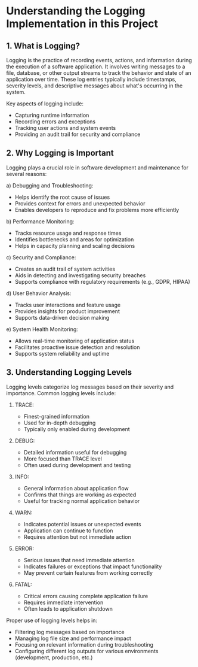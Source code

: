 # Understanding the Logging Implementation in this Project

## 1. What is Logging?

Logging is the practice of recording events, actions, and information during the execution of a software application. It involves writing messages to a file, database, or other output streams to track the behavior and state of an application over time. These log entries typically include timestamps, severity levels, and descriptive messages about what's occurring in the system.

Key aspects of logging include:
- Capturing runtime information
- Recording errors and exceptions
- Tracking user actions and system events
- Providing an audit trail for security and compliance

## 2. Why Logging is Important

Logging plays a crucial role in software development and maintenance for several reasons:

a) Debugging and Troubleshooting:
   - Helps identify the root cause of issues
   - Provides context for errors and unexpected behavior
   - Enables developers to reproduce and fix problems more efficiently

b) Performance Monitoring:
   - Tracks resource usage and response times
   - Identifies bottlenecks and areas for optimization
   - Helps in capacity planning and scaling decisions

c) Security and Compliance:
   - Creates an audit trail of system activities
   - Aids in detecting and investigating security breaches
   - Supports compliance with regulatory requirements (e.g., GDPR, HIPAA)

d) User Behavior Analysis:
   - Tracks user interactions and feature usage
   - Provides insights for product improvement
   - Supports data-driven decision making

e) System Health Monitoring:
   - Allows real-time monitoring of application status
   - Facilitates proactive issue detection and resolution
   - Supports system reliability and uptime

## 3. Understanding Logging Levels

Logging levels categorize log messages based on their severity and importance. Common logging levels include:

1. TRACE:
   - Finest-grained information
   - Used for in-depth debugging
   - Typically only enabled during development

2. DEBUG:
   - Detailed information useful for debugging
   - More focused than TRACE level
   - Often used during development and testing

3. INFO:
   - General information about application flow
   - Confirms that things are working as expected
   - Useful for tracking normal application behavior

4. WARN:
   - Indicates potential issues or unexpected events
   - Application can continue to function
   - Requires attention but not immediate action

5. ERROR:
   - Serious issues that need immediate attention
   - Indicates failures or exceptions that impact functionality
   - May prevent certain features from working correctly

6. FATAL:
   - Critical errors causing complete application failure
   - Requires immediate intervention
   - Often leads to application shutdown

Proper use of logging levels helps in:
- Filtering log messages based on importance
- Managing log file size and performance impact
- Focusing on relevant information during troubleshooting
- Configuring different log outputs for various environments (development, production, etc.)
